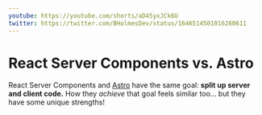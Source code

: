 ```yaml
---
youtube: https://youtube.com/shorts/aD45yxJCk6U
twitter: https://twitter.com/BHolmesDev/status/1646514501016260611
---
```


# React Server Components vs. Astro

React Server Components and [Astro](https://astro.build/) have the same goal: **split up server and client code.** How they _achieve_ that goal feels similar too... but they have some unique strengths!
